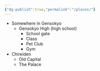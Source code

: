 ```yaml
---
{"dg-publish":true,"permalink":"/places/"}
---
```


- Somewhere in Gensokyo
	- Gensokyo High (high school)
		- School gate
		- Class
		- Pet Club
		- Gym
- Chireiden
	- Old Capital
	- The Palace